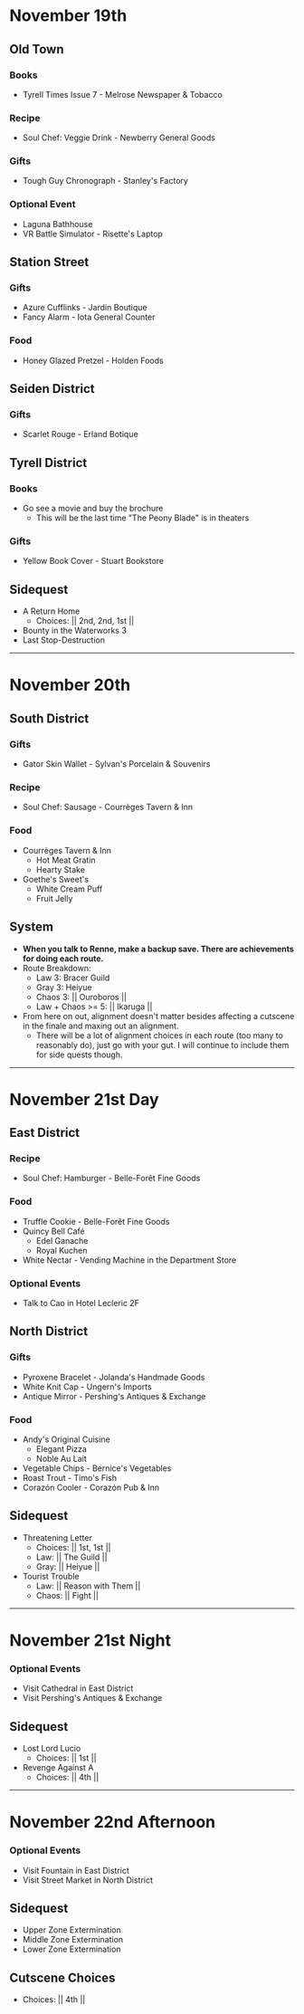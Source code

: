 # November 19th
## Old Town
### Books
- Tyrell Times Issue 7 - Melrose Newspaper & Tobacco
### Recipe
- Soul Chef: Veggie Drink - Newberry General Goods
### Gifts
- Tough Guy Chronograph - Stanley's Factory
### Optional Event
- Laguna Bathhouse
- VR Battle Simulator - Risette's Laptop
## Station Street
### Gifts
- Azure Cufflinks - Jardin Boutique
- Fancy Alarm - Iota General Counter
### Food
- Honey Glazed Pretzel - Holden Foods
## Seiden District
### Gifts
- Scarlet Rouge - Erland Botique
## Tyrell District
### Books
- Go see a movie and buy the brochure
  - This will be the last time "The Peony Blade" is in theaters
### Gifts
- Yellow Book Cover - Stuart Bookstore
## Sidequest
- A Return Home
  - Choices: || 2nd, 2nd, 1st ||
- Bounty in the Waterworks 3
- Last Stop-Destruction
----------------------------------------------------------------------------------
# November 20th
## South District
### Gifts
- Gator Skin Wallet - Sylvan's Porcelain & Souvenirs
### Recipe
- Soul Chef: Sausage - Courrèges Tavern & Inn
### Food
- Courrèges Tavern & Inn
  - Hot Meat Gratin
  - Hearty Stake
- Goethe's Sweet's
  - White Cream Puff
  - Fruit Jelly
## System
- **When you talk to Renne, make a backup save. There are achievements for doing each route.**
- Route Breakdown:
  - Law 3: Bracer Guild
  - Gray 3: Heiyue
  - Chaos 3: || Ouroboros ||
  - Law + Chaos >= 5: || Ikaruga ||
- From here on out, alignment doesn't matter besides affecting a cutscene in the finale and maxing out an alignment.
  - There will be a lot of alignment choices in each route (too many to reasonably do), just go with your gut. I will continue to include them for side quests though.
----------------------------------------------------------------------------------
# November 21st Day
## East District
### Recipe
- Soul Chef: Hamburger - Belle-Forêt Fine Goods
### Food
- Truffle Cookie - Belle-Forêt Fine Goods
- Quincy Bell Café
  - Edel Ganache
  - Royal Kuchen
- White Nectar - Vending Machine in the Department Store
### Optional Events
- Talk to Cao in Hotel Lecleric 2F
## North District
### Gifts
- Pyroxene Bracelet - Jolanda's Handmade Goods
- White Knit Cap - Ungern's Imports
- Antique Mirror - Pershing's Antiques & Exchange
### Food
- Andy's Original Cuisine
  - Elegant Pizza
  - Noble Au Lait
- Vegetable Chips - Bernice's Vegetables
- Roast Trout - Timo's Fish
- Corazón Cooler - Corazón Pub & Inn
## Sidequest
- Threatening Letter
  - Choices: || 1st, 1st ||
  - Law: || The Guild ||
  - Gray: || Heiyue ||
- Tourist Trouble
  - Law: || Reason with Them ||
  - Chaos: || Fight ||
----------------------------------------------------------------------------------
# November 21st Night
### Optional Events
- Visit Cathedral in East District
- Visit Pershing's Antiques & Exchange
## Sidequest
- Lost Lord Lucio
  - Choices: || 1st ||
- Revenge Against A
  - Choices: || 4th ||
----------------------------------------------------------------------------------
# November 22nd Afternoon
### Optional Events
- Visit Fountain in East District
- Visit Street Market in North District
## Sidequest
- Upper Zone Extermination
- Middle Zone Extermination
- Lower Zone Extermination
## Cutscene Choices
- Choices: || 4th ||